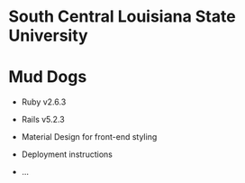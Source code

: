 # South Central Louisiana State University
# Mud Dogs

* Ruby v2.6.3

* Rails v5.2.3

* Material Design for front-end styling



* Deployment instructions

* ...
